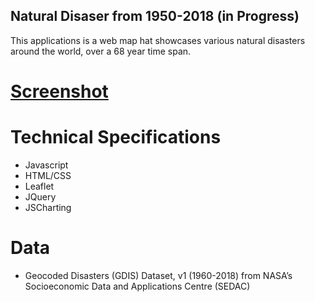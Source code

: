 ## Natural Disaser from 1950-2018 (in Progress)

This applications is a web map hat showcases various natural disasters around the world, over a 68 year time span. 

# [Screenshot](dark-disaster.png)


# Technical Specifications

- Javascript
- HTML/CSS 
- Leaflet
- JQuery
- JSCharting 

# Data

- Geocoded Disasters (GDIS) Dataset, v1 (1960-2018) from NASA’s Socioeconomic Data and Applications Centre (SEDAC)
